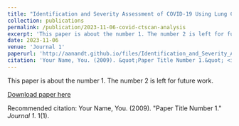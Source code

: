 ```yaml
---
title: "Identification and Severity Assessment of COVID-19 Using Lung CT Scans"
collection: publications
permalink: /publication/2023-11-06-covid-ctscan-analysis
excerpt: 'This paper is about the number 1. The number 2 is left for future work.'
date: 2023-11-06
venue: 'Journal 1'
paperurl: 'http://aanandt.github.io/files/Identification_and_Severity_Assessment_of_COVID-19_Using_Lung_CT_Scans.pdf'
citation: 'Your Name, You. (2009). &quot;Paper Title Number 1.&quot; <i>Journal 1</i>. 1(1).'
---
```

This paper is about the number 1. The number 2 is left for future work.

[Download paper here](http://aanandt.github.io/files/Identification_and_Severity_Assessment_of_COVID-19_Using_Lung_CT_Scans.pdf)

Recommended citation: Your Name, You. (2009). "Paper Title Number 1." <i>Journal 1</i>. 1(1).